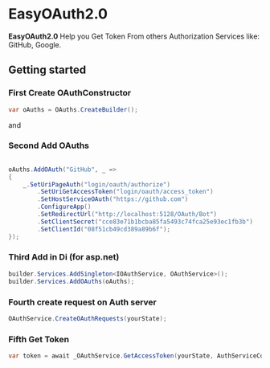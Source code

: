 # EasyOAuth2.0

 **EasyOAuth2.0** Help you Get Token From others Authorization Services like: GitHub, Google.

## Getting started

### First Create OAuthConstructor

```cs
var oAuths = OAuths.CreateBuilder();
```
and
### Second Add OAuths
```cs

oAuths.AddOAuth("GitHub", _ =>
{
    _.SetUriPageAuth("login/oauth/authorize")
        .SetUriGetAccessToken("login/oauth/access_token")
        .SetHostServiceOAuth("https://github.com")
        .ConfigureApp()
        .SetRedirectUrl("http://localhost:5128/OAuth/Bot")
        .SetClientSecret("cce83e71b1bcba85fa5493c74fca25e93ec1fb3b")
        .SetClientId("08f51cb49cd389a89b6f");
});
```
### Third Add in Di (for asp.net)
```cs
builder.Services.AddSingleton<IOAuthService, OAuthService>();
builder.Services.AddOAuths(oAuths);
```
### Fourth create request on Auth server
```cs
OAuthService.CreateOAuthRequests(yourState);
```
### Fifth Get Token
```cs
var token = await _OAuthService.GetAccessToken(yourState, AuthServiceCode);
```
